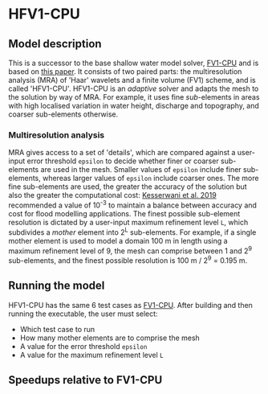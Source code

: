 # HFV1-CPU

## Model description

This is a successor to the base shallow water model solver, <a href="https://github.com/al0vya/FV1_cpp/blob/master/README.md">FV1-CPU</a> and is based on <a href="https://www.sciencedirect.com/science/article/pii/S0309170819301770">this paper</a>. It consists of two paired parts: the multiresolution analysis (MRA) of 'Haar' wavelets and a finite volume (FV1) scheme, and is called 'HFV1-CPU'. HFV1-CPU is an *adaptive* solver and adapts the mesh to the solution by way of MRA. For example, it uses fine *sub*-elements in areas with high localised variation in water height, discharge and topography, and coarser sub-elements otherwise. 

### Multiresolution analysis

MRA gives access to a set of 'details', which are compared against a user-input error threshold `epsilon` to decide whether finer or coarser sub-elements are used in the mesh. Smaller values of `epsilon` include finer sub-elements, whereas larger values of `epsilon` include coarser ones. The more fine sub-elements are used, the greater the accuracy of the solution but also the greater the computational cost: <a href="https://www.sciencedirect.com/science/article/pii/S0309170819301770">Kesserwani et al. 2019</a> recommended a value of 10<sup>-3</sup> to maintain a balance between accuracy and cost for flood modelling applications. The finest possible sub-element resolution is dictated by a user-input maximum refinement level `L`, which subdivides a *mother* element into 2<sup>L</sup> sub-elements. For example, if a single mother element is used to model a domain 100 m in length using a maximum refinement level of 9, the mesh can comprise between 1 and 2<sup>9</sup> sub-elements, and the finest possible resolution is 100 m / 2<sup>9</sup> = 0.195 m.

## Running the model

HFV1-CPU has the same 6 test cases as <a href="https://github.com/al0vya/FV1_cpp/blob/master/README.md">FV1-CPU</a>. After building and then running the executable, the user must select:

* Which test case to run
* How many mother elements are to comprise the mesh
* A value for the error threshold `epsilon`
* A value for the maximum refinement level `L`

## Speedups relative to FV1-CPU

